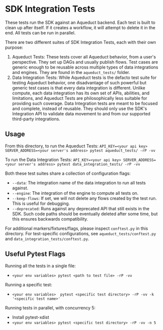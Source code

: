 # SDK Integration Tests

These tests run the SDK against an Aqueduct backend. Each test is built to clean up after itself. If it creates a workflow, it will attempt to delete it in the end. All tests can be run in parallel.

There are two different suites of SDK Integration Tests, each with their own purpose:
1) Aqueduct Tests: These tests cover all Aqueduct behavior, from a user's perspective. They set up DAGs and usually publish flows. 
Test cases are generic enough to be reusable across multiple types of data integrations and engines. They are found in the `aqueduct_tests/` folder.
2) Data Integration Tests: While Aqueduct tests is the defacto test suite for testing Aqueduct behavior, one disadvantage of such
powerful but generic test cases is that every data integration is different. Unlike compute, each data integration has its own set of
APIs, abilities, and limitations, and Aqueduct Tests are philosophically less suitable for providing such coverage. Data Integration tests are meant
to be focused and complete, instead of reusable. They should only use the SDK's Integration API to validate data movement to and from
our supported third-party integrations.

## Usage

From this directory, to run the Aqueduct Tests:
`API_KEY=<your api key> SERVER_ADDRESS=<your server's address> pytest aqueduct_tests/ -rP -vv`

To run the Data Integration Tests:
`API_KEY=<your api key> SERVER_ADDRESS=<your server's address> pytest data_integration_tests/ -rP -vv`

Both these test suites share a collection of configuration flags:
* `--data`: The integration name of the data integration to run all tests against.
* `--engine`: The integration of the engine to compute all tests on.
* `--keep-flows`: If set, we will not delete any flows created by the test run. This is useful for debugging.
* `--deprecated`: Runs against any deprecated API that still exists in the SDK. Such code paths should be eventually deleted after some time, but this ensures backwards compatibility.

For additional markers/fixtures/flags, please inspect `conftest.py` in this directory. For test-specific configurations,
see `aqueduct_tests/conftest.py` and  `data_integration_tests/conftest.py`.

## Useful Pytest Flags 

Running all the tests in a single file:
- `<your env variables> pytest <path to test file> -rP -vv`

Running a specific test:
- `<your env variables>  pytest <specific test directory> -rP -vv -k '<specific test name>'`

Running tests in parallel, with concurrency 5:
- Install pytest-xdist
- `<your env variables> pytest <specific test directory> -rP -vv -n 5`
